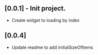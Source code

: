 ## [0.0.1] - Init project.

* Create widget to loading by index

## [0.0.4] 

* Update readme to add initialSizeOfItems
